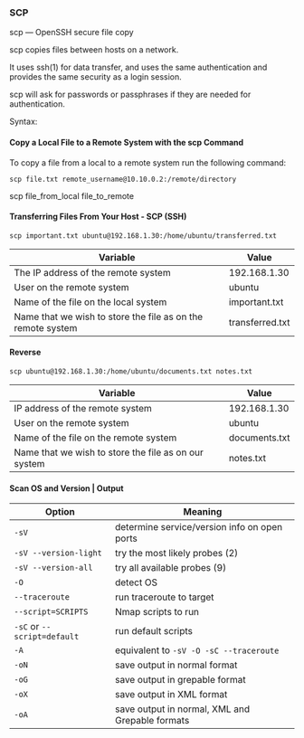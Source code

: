 ### SCP

scp — OpenSSH secure file copy

scp copies files between hosts on a network.

It uses ssh(1) for data transfer, and uses the same authentication and provides the same security as a login session.

scp will ask for passwords or passphrases if they are needed for authentication.

Syntax:

#### Copy a Local File to a Remote System with the scp Command

To copy a file from a local to a remote system run the following command:

`scp file.txt remote_username@10.10.0.2:/remote/directory`

scp file_from_local file_to_remote


#### Transferring Files From Your Host - SCP (SSH)

`scp important.txt ubuntu@192.168.1.30:/home/ubuntu/transferred.txt`

Variable | Value
-|-
The IP address of the remote system | 192.168.1.30
User on the remote system | ubuntu
Name of the file on the local system | important.txt
Name that we wish to store the file as on the remote system | transferred.txt


#### Reverse

`scp ubuntu@192.168.1.30:/home/ubuntu/documents.txt notes.txt`

Variable | Value
-|-
IP address of the remote system | 192.168.1.30
User on the remote system | ubuntu
Name of the file on the remote system | documents.txt
Name that we wish to store the file as on our system | notes.txt


#### Scan OS and Version | Output

Option | Meaning
-|-
`-sV` | determine service/version info on open ports
`-sV --version-light` | try the most likely probes (2)
`-sV --version-all` | try all available probes (9)
`-O` | detect OS
`--traceroute` | run traceroute to target
`--script=SCRIPTS` | Nmap scripts to run
`-sC` or `--script=default` | run default scripts
`-A` | equivalent to `-sV -O -sC --traceroute`
`-oN` | save output in normal format
`-oG` | save output in grepable format
`-oX` | save output in XML format
`-oA` | save output in normal, XML and Grepable formats
